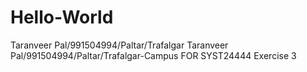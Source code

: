# Hello-World
Taranveer Pal/991504994/Paltar/Trafalgar
Taranveer Pal/991504994/Paltar/Trafalgar-Campus FOR SYST24444 Exercise 3
